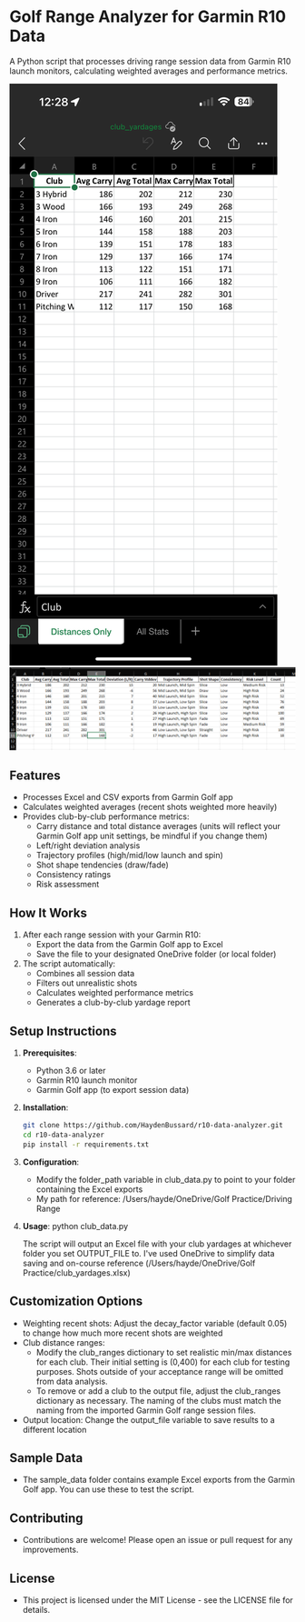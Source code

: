 # Golf Range Analyzer for Garmin R10 Data

A Python script that processes driving range session data from Garmin R10 launch monitors, calculating weighted averages and performance metrics.

![Range Data Analyzer Example](images/example_output_phone.png)
![Range Data Full Analysis](images/example_all_data.png)

## Features

- Processes Excel and CSV exports from Garmin Golf app
- Calculates weighted averages (recent shots weighted more heavily)
- Provides club-by-club performance metrics:
  - Carry distance and total distance averages (units will reflect your Garmin Golf app unit settings, be mindful if you change them)
  - Left/right deviation analysis
  - Trajectory profiles (high/mid/low launch and spin)
  - Shot shape tendencies (draw/fade)
  - Consistency ratings
  - Risk assessment

## How It Works

1. After each range session with your Garmin R10:
   - Export the data from the Garmin Golf app to Excel
   - Save the file to your designated OneDrive folder (or local folder)
2. The script automatically:
   - Combines all session data
   - Filters out unrealistic shots
   - Calculates weighted performance metrics
   - Generates a club-by-club yardage report

## Setup Instructions

1. **Prerequisites**:
   - Python 3.6 or later
   - Garmin R10 launch monitor
   - Garmin Golf app (to export session data)

2. **Installation**:
   ```bash
   git clone https://github.com/HaydenBussard/r10-data-analyzer.git
   cd r10-data-analyzer
   pip install -r requirements.txt

3. **Configuration**:
   - Modify the folder_path variable in club_data.py to point to your folder containing the Excel exports
   - My path for reference: /Users/hayde/OneDrive/Golf Practice/Driving Range

4. **Usage**:
   python club_data.py

   The script will output an Excel file with your club yardages at whichever folder you set OUTPUT_FILE to. I've used OneDrive to simplify data saving and on-course reference (/Users/hayde/OneDrive/Golf Practice/club_yardages.xlsx)

## Customization Options

   - Weighting recent shots: Adjust the decay_factor variable (default 0.05) to change how much more recent shots are weighted
   - Club distance ranges:
      - Modify the club_ranges dictionary to set realistic min/max distances for each club. Their initial setting is (0,400) for each club for testing purposes. Shots outside of your acceptance range will be omitted from data analysis.
      - To remove or add a club to the output file, adjust the club_ranges dictionary as necessary. The naming of the clubs must match the naming from the imported Garmin Golf range session files.
   - Output location: Change the output_file variable to save results to a different location

## Sample Data

   - The sample_data folder contains example Excel exports from the Garmin Golf app. You can use these to test the script.

## Contributing

   - Contributions are welcome! Please open an issue or pull request for any improvements.

## License

   - This project is licensed under the MIT License - see the LICENSE file for details.